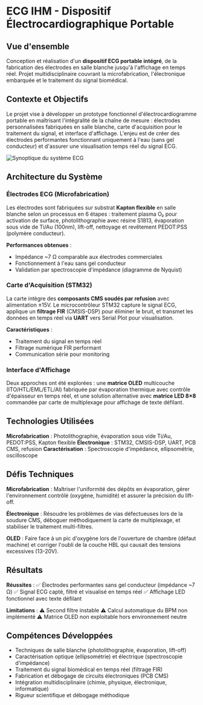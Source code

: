 # ECG IHM - Dispositif Électrocardiographique Portable

## Vue d'ensemble

Conception et réalisation d'un **dispositif ECG portable intégré**, de la fabrication des électrodes en salle blanche jusqu'à l'affichage en temps réel. Projet multidisciplinaire couvrant la microfabrication, l'électronique embarquée et le traitement du signal biomédical.

## Contexte et Objectifs

Le projet vise à développer un prototype fonctionnel d'électrocardiogramme portable en maîtrisant l'intégralité de la chaîne de mesure : électrodes personnalisées fabriquées en salle blanche, carte d'acquisition pour le traitement du signal, et interface d'affichage. L'enjeu est de créer des électrodes performantes fonctionnant uniquement à l'eau (sans gel conducteur) et d'assurer une visualisation temps réel du signal ECG.

![Synoptique du système ECG](/projects/ecg-ihm-synoptique.png)

## Architecture du Système

### Électrodes ECG (Microfabrication)

Les électrodes sont fabriquées sur substrat **Kapton flexible** en salle blanche selon un processus en 6 étapes : traitement plasma O₂ pour activation de surface, photolithographie avec résine S1813, évaporation sous vide de Ti/Au (100nm), lift-off, nettoyage et revêtement PEDOT:PSS (polymère conducteur).

**Performances obtenues** :
- Impédance ~7 Ω comparable aux électrodes commerciales
- Fonctionnement à l'eau sans gel conducteur
- Validation par spectroscopie d'impédance (diagramme de Nyquist)

### Carte d'Acquisition (STM32)

La carte intègre des **composants CMS soudés par refusion** avec alimentation ±15V. Le microcontrôleur STM32 capture le signal ECG, applique un **filtrage FIR** (CMSIS-DSP) pour éliminer le bruit, et transmet les données en temps réel via **UART** vers Serial Plot pour visualisation.

**Caractéristiques** :
- Traitement du signal en temps réel
- Filtrage numérique FIR performant
- Communication série pour monitoring

### Interface d'Affichage

Deux approches ont été explorées : une **matrice OLED** multicouche (ITO/HTL/EML/ETL/Al) fabriquée par évaporation thermique avec contrôle d'épaisseur en temps réel, et une solution alternative avec **matrice LED 8×8** commandée par carte de multiplexage pour affichage de texte défilant.

## Technologies Utilisées

**Microfabrication** : Photolithographie, évaporation sous vide Ti/Au, PEDOT:PSS, Kapton flexible
**Électronique** : STM32, CMSIS-DSP, UART, PCB CMS, refusion
**Caractérisation** : Spectroscopie d'impédance, ellipsométrie, oscilloscope

## Défis Techniques

**Microfabrication** : Maîtriser l'uniformité des dépôts en évaporation, gérer l'environnement contrôlé (oxygène, humidité) et assurer la précision du lift-off.

**Électronique** : Résoudre les problèmes de vias défectueuses lors de la soudure CMS, déboguer méthodiquement la carte de multiplexage, et stabiliser le traitement multi-filtres.

**OLED** : Faire face à un pic d'oxygène lors de l'ouverture de chambre (défaut machine) et corriger l'oubli de la couche HBL qui causait des tensions excessives (13-20V).

## Résultats

**Réussites** :
✅ Électrodes performantes sans gel conducteur (impédance ~7 Ω)
✅ Signal ECG capté, filtré et visualisé en temps réel
✅ Affichage LED fonctionnel avec texte défilant

**Limitations** :
⚠️ Second filtre instable
⚠️ Calcul automatique du BPM non implémenté
⚠️ Matrice OLED non exploitable hors environnement neutre

## Compétences Développées

- Techniques de salle blanche (photolithographie, évaporation, lift-off)
- Caractérisation optique (ellipsométrie) et électrique (spectroscopie d'impédance)
- Traitement du signal biomédical en temps réel (filtrage FIR)
- Fabrication et débogage de circuits électroniques (PCB CMS)
- Intégration multidisciplinaire (chimie, physique, électronique, informatique)
- Rigueur scientifique et débogage méthodique

